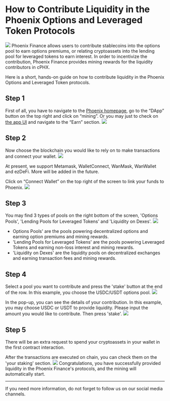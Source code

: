# How to Contribute Liquidity in the Phoenix Options and Leveraged Token Protocols
![](https://z3.ax1x.com/2021/09/01/h0egMj.png)
Phoenix Finance allows users to contribute stablecoins into the options pool to earn options premiums, or relating cryptoassets into the lending pool for leveraged tokens to earn interest. In order to incentivize the contribution, Phoenix Finance provides mining rewards for the liquidity contributors in cPHX.

Here is a short, hands-on guide on how to contribute liquidity in the Phoenix Options and Leveraged Token protocols.

## Step 1
First of all, you have to navigate to the [Phoenix homepage](phx.finance), go to the “DApp” button on the top right and click on “mining”. Or you may just to check on [the app UI](app.phx.finance) and navigate to the “Earn” section.
![](https://z3.ax1x.com/2021/08/28/h3pjHS.png)

## Step 2
Now choose the blockchain you would like to rely on to make transactions and connect your wallet.
![](https://z3.ax1x.com/2021/08/28/h3A1KA.png)

At present, we support Metamask, WalletConnect, WanMask, WanWallet and ezDeFi. More will be added in the future.

Click on “Connect Wallet” on the top right of the screen to link your funds to Phoenix.
![](https://z3.ax1x.com/2021/08/28/h3Aa8g.png)

## Step 3
You may find 3 types of pools on the right bottom of the screen, 'Options Pools', 'Lending Pools for Leveraged Tokens' and 'Liquidity on Dexes'. 
![](https://z3.ax1x.com/2021/08/28/h3Pc1s.png)
 - Options Pools' are the pools powering decentralized options and earning option premiums and mining rewards.
 -  'Lending Pools for Leveraged Tokens' are the pools powering Leveraged Tokens and earning non-loss interest and mining rewards.
 -  'Liquidity on Dexes' are the liquidity pools on decentralized exchanges and earning transaction fees and mining rewards.

## Step 4
Select a pool you want to contribute and press the 'stake' button at the end of the row. In this example, you choose the USDC/USDT options pool.
![](https://z3.ax1x.com/2021/08/28/h3iJET.png)

In the pop-up, you can see the details of your contribution. In this example, you may choose USDC or USDT to provide liquidity. Please input the amount you would like to contribute.  Then press 'stake'.
![](https://z3.ax1x.com/2021/08/28/h3kzNT.png)

## Step 5
There will be an extra request to spend your cryptoassets in your wallet in the first contract interaction.

After the transactions are executed on chain, you can check them on the 'your staking' section.
![](https://z3.ax1x.com/2021/08/28/h3FjYD.png)
Congratulations, you have successfully provided liquidity in the Phoenix Finance's protocols, and the mining will automatically start.

----------

If you need more information, do not forget to follow us on our social media channels.
